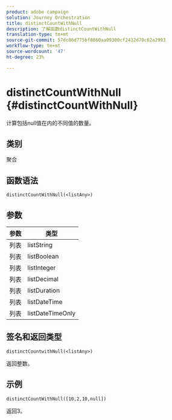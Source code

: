 ```yaml
---
product: adobe campaign
solution: Journey Orchestration
title: distinctCountWithNull
description: 了解函数distinctCountWithNull
translation-type: tm+mt
source-git-commit: 57dc86d775bf8860aa09300cf2432d70c62a2993
workflow-type: tm+mt
source-wordcount: '47'
ht-degree: 23%

---
```



# distinctCountWithNull {#distinctCountWithNull}

计算包括null值在内的不同值的数量。

## 类别

聚合

## 函数语法

`distinctCountWithNull(<listAny>)`

## 参数

| 参数 | 类型 |
|-----------|------------------|
| 列表 | listString |
| 列表 | listBoolean |
| 列表 | listInteger |
| 列表 | listDecimal |
| 列表 | listDuration |
| 列表 | listDateTime |
| 列表 | listDateTimeOnly |

## 签名和返回类型

`distinctCountwithNull(<listAny>)`

返回整数。

## 示例

`distinctCountWithNull([10,2,10,null])`

返回3。
